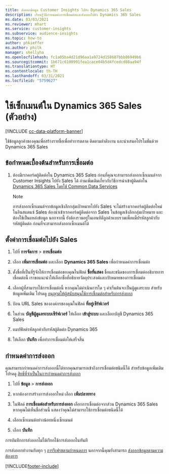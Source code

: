 ```yaml
---
title: ส่งออกข้อมูล Customer Insights ไปยัง Dynamics 365 Sales
description: เรียนรู้วิธีกำหนดค่าการเชื่อมต่อและส่งออกไปยัง Dynamics 365 Sales
ms.date: 03/03/2021
ms.reviewer: mhart
ms.service: customer-insights
ms.subservice: audience-insights
ms.topic: how-to
author: phkieffer
ms.author: philk
manager: shellyha
ms.openlocfilehash: fc1a05ba4d21d96aa1a9724d158687bbb86949b6
ms.sourcegitcommit: 1b671c6100991fea1cace04b5d4fcedcd88aa94f
ms.translationtype: HT
ms.contentlocale: th-TH
ms.lasthandoff: 03/31/2021
ms.locfileid: "5759627"
---
```

# <a name="use-segments-in-dynamics-365-sales-preview"></a>ใช้เซ็กเมนต์ใน Dynamics 365 Sales (ตัวอย่าง)

[!INCLUDE [cc-data-platform-banner](../includes/cc-data-platform-banner.md)]

ใช้ข้อมูลลูกค้าของคุณเพื่อสร้างรายชื่อเพื่อทำการตลาด ติดตามลำดับงาน และนำเสนอโปรโมชันด้วย Dynamics 365 Sales

## <a name="prerequisite-for-connection"></a>ข้อกำหนดเบื้องต้นสำหรับการเชื่อมต่อ

1. ต้องมีเรกคอร์ดผู้ติดต่อใน Dynamics 365 Sales ก่อนที่คุณจะสามารถส่งออกเซ็กเมนต์จาก Customer Insights ไปยัง Sales ได้ อ่านเพิ่มเติมเกี่ยวกับวิธีการนำเข้าผู้ติดต่อใน [Dynamics 365 Sales โดยใช้ Common Data Services](connect-power-query.md)

   > [!NOTE]
   > การส่งออกเซ็กเมนต์จากข้อมูลเชิงลึกกลุ่มเป้าหมายไปยัง Sales จะไม่สร้างเรกคอร์ดผู้ติดต่อใหม่ในอินสแตนซ์ Sales ต้องนำเข้าเรกคอร์ดผู้ติดต่อจาก Sales ในข้อมูลเชิงลึกกลุ่มเป้าหมาย และต้องใช้เป็นแหล่งข้อมูล นอกจากนี้ ยังต้องรวมอยู่ในเอนทิตีลูกค้าแบบรวมเพื่อแม็ปรหัสลูกค้ากับรหัสผู้ติดต่อ ก่อนที่จะสามารถส่งออกเซ็กเมนต์ได้

## <a name="set-up-the-connection-to-sales"></a>ตั้งค่าการเชื่อมต่อไปยัง Sales

1. ไปที่ **การจัดการ** > **การเชื่อมต่อ**

1. เลือก **เพิ่มการเชื่อมต่อ** และเลือก **Dynamics 365 Sales** เพื่อกำหนดค่าการเชื่อมต่อ

1. ตั้งชื่อที่เป็นที่รู้จักให้การเชื่อมต่อของคุณในฟิลด์ **ชื่อที่แสดง** ชื่อและชนิดของการเชื่อมต่ออธิบายการเชื่อมต่อนี้ เราขอแนะนำให้เลือกชื่อที่อธิบายวัตถุประสงค์และเป้าหมายของการเชื่อมต่อ

1. เลือกผู้ที่สามารถใช้การเชื่อมต่อนี้ หากคุณไม่ดำเนินการใด ๆ ค่าเริ่มต้นจะเป็นผู้ดูแลระบบ สำหรับข้อมูลเพิ่มเติม โปรดดู [อนุญาตให้ผู้สนับสนุนใช้การเชื่อมต่อสำหรับการส่งออก](connections.md#allow-contributors-to-use-a-connection-for-exports)

1. ป้อน URL Sales ขององค์กรของคุณในฟิลด์ **ที่อยู่เซิร์ฟเวอร์**

1. ในส่วน **บัญชีผู้ดูแลระบบเซิร์ฟเวอร์** ให้เลือก **เข้าสู่ระบบ** และเลือกบัญชี Dynamics 365 Sales

1. แมปฟิลด์รหัสลูกค้ากับรหัสผู้ติดต่อ Dynamics 365

1. ให้เลือก **บันทึก** เพื่อทำการเชื่อมต่อให้เสร็จสิ้น 

## <a name="configure-an-export"></a>กำหนดค่าการส่งออก

คุณสามารถกำหนดค่าการส่งออกนี้ได้หากคุณสามารถเข้าถึงการเชื่อมต่อชนิดนี้ได้ สำหรับข้อมูลเพิ่มเติม โปรดดู [สิทธิ์ที่จำเป็นในการกำหนดค่าการส่งออก](export-destinations.md#set-up-a-new-export)

1. ไปที่ **ข้อมูล** > **การส่งออก**

1. หากต้องการสร้างการส่งออกใหม่ เลือก **เพิ่มปลายทาง**

1. ในฟิลด์ **การเชื่อมต่อสำหรับการส่งออก** เลือกการเชื่อมต่อจากส่วน Dynamics 365 Sales หากคุณไม่เห็นชื่อส่วนนี้ แสดงว่าคุณไม่สามารถใช้การเชื่อมต่อชนิดนี้ได้

1. เลือกเซ็กเมนต์อย่างน้อยหนึ่งเซ็กเมนต์

1. เลือก **บันทึก**

การบันทึกการส่งออกไม่ได้เรียกใช้การส่งออกในทันที

การส่งออกทำงานกับทุก ๆ [การรีเฟรชตามกำหนดการ](system.md#schedule-tab) นอกจากนี้คุณยังสามารถ [ส่งออกข้อมูลตามความต้องการ](export-destinations.md#run-exports-on-demand) 

[!INCLUDE[footer-include](../includes/footer-banner.md)]
